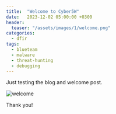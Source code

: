 ```yaml
---
title:  "Welcome to Cyber5W"
date:   2023-12-02 05:00:00 +0300
header:
  teaser: "/assets/images/1/welcome.png"
categories: 
  - dfir
tags:
  - blueteam
  - malware
  - threat-hunting
  - debugging
---
```

Just testing the blog and welcome post.

![welcome](/blog/assets/images/1/welcome.png)

Thank you!

